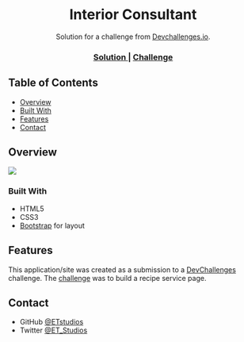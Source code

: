 <h1 align="center">Interior Consultant</h1>

<div align="center">
   Solution for a challenge from  <a href="http://devchallenges.io" target="_blank">Devchallenges.io</a>.
</div>

<div align="center">
  <h3>
    <a href="https://phasmatechnologies.com/recipe/">
      Solution
    </a>
    <span> | </span>
    <a href="https://devchallenges.io/challenges/OEKdUZ6xs0h99C38XVht">
      Challenge
    </a>
  </h3>
</div>

## Table of Contents
- [Overview](#overview)
- [Built With](#built-with)
- [Features](#features)
- [Contact](#contact)

## Overview
<img src="https://phasma-technologies.s3.us-east-2.amazonaws.com/devchallenges/interior.jpg">

### Built With
- HTML5
- CSS3
- [Bootstrap](https://getbootstrap.com) for layout

## Features
This application/site was created as a submission to a [DevChallenges](https://devchallenges.io/challenges) challenge. The [challenge](https://devchallenges.io/challenges/OEKdUZ6xs0h99C38XVht) was to build a recipe service page.

## Contact
- GitHub [@ETstudios](https://github.com/ETstudios)
- Twitter [@ET_Studios](https://twitter.com/ET_Studios)